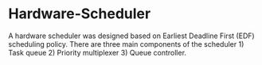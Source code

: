 # Hardware-Scheduler

A hardware scheduler was designed based on Earliest Deadline First (EDF) scheduling policy. There are three main components of the scheduler 1) Task queue 2) Priority multiplexer 3) Queue controller. 
